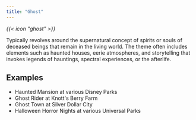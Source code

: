 ```yaml
---
title: "Ghost"
---
```


<i class="bigIcon">{{< icon "ghost" >}}</i>

Typically revolves around the supernatural concept of spirits or souls of deceased beings that remain in the living world. The theme often includes elements such as haunted houses, eerie atmospheres, and storytelling that invokes legends of hauntings, spectral experiences, or the afterlife. 

## Examples
* Haunted Mansion at various Disney Parks
* Ghost Rider at Knott's Berry Farm
* Ghost Town at Silver Dollar City
* Halloween Horror Nights at various Universal Parks
